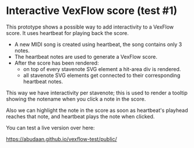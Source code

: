 # Interactive VexFlow score (test #1)

This prototype shows a possible way to add interactivity to a VexFlow score. It uses heartbeat for playing back the score.

- A new MIDI song is created using heartbeat, the song contains only 3 notes.
- The heartbeat notes are used to generate a VexFlow score.
- After the score has been rendered:
  - on top of every stavenote SVG element a hit-area div is rendered.
  - all stavenote SVG elements get connected to their corresponding heartbeat notes.

This way we have interactivity per stavenote; this is used to render a tooltip showing the notename when you click a note in the score.

Also we can highlight the note in the score as soon as heartbeat's playhead reaches that note, and heartbeat plays the note when clicked.

You can test a live version over here:

<https://abudaan.github.io/vexflow-test/public/>